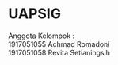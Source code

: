 # UAPSIG 
Anggota Kelompok : <br>
1917051055 Achmad Romadoni <br>
1917051058 Revita Setianingsih <br>
